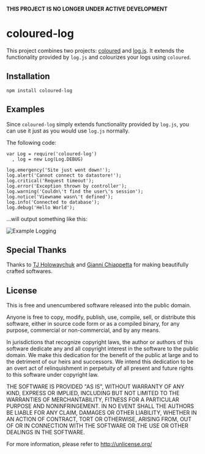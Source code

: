 **THIS PROJECT IS NO LONGER UNDER ACTIVE DEVELOPMENT**

# coloured-log

This project combines two projects:
[coloured](http://github.com/gf3/coloured)
and
[log.js](http://github.com/visionmedia/log.js).
It extends the functionality provided by `log.js` and colourizes your logs
using `coloured`.

## Installation

    npm install coloured-log

## Examples

Since `coloured-log` simply extends functionality provided by `log.js`, you
can use it just as you would use `log.js` normally.

The following code:

    var Log = require('coloured-log')
      , log = new Log(Log.DEBUG)
    
    log.emergency('Site just went down!');
    log.alert('Cannot connect to datastore!');
    log.critical('Request timeout');
    log.error('Exception thrown by controller');
    log.warning('Couldn\'t find the user\'s session');
    log.notice('Viewname wasn\'t defined');
    log.info('Connected to database');
    log.debug('Hello World');

...will output something like this:

![Example Logging](http://v3n.us/403507afa606f9e59228e54bb74c0c7d.png)

## Special Thanks

Thanks to
[TJ Holowaychuk](http://github.com/visionmedia)
and
[Gianni Chiappetta](http://github.com/gf3)
for making beautifully crafted softwares.

## License

This is free and unencumbered software released into the public domain.

Anyone is free to copy, modify, publish, use, compile, sell, or
distribute this software, either in source code form or as a compiled
binary, for any purpose, commercial or non-commercial, and by any
means.

In jurisdictions that recognize copyright laws, the author or authors
of this software dedicate any and all copyright interest in the
software to the public domain. We make this dedication for the benefit
of the public at large and to the detriment of our heirs and
successors. We intend this dedication to be an overt act of
relinquishment in perpetuity of all present and future rights to this
software under copyright law.

THE SOFTWARE IS PROVIDED "AS IS", WITHOUT WARRANTY OF ANY KIND,
EXPRESS OR IMPLIED, INCLUDING BUT NOT LIMITED TO THE WARRANTIES OF
MERCHANTABILITY, FITNESS FOR A PARTICULAR PURPOSE AND NONINFRINGEMENT.
IN NO EVENT SHALL THE AUTHORS BE LIABLE FOR ANY CLAIM, DAMAGES OR
OTHER LIABILITY, WHETHER IN AN ACTION OF CONTRACT, TORT OR OTHERWISE,
ARISING FROM, OUT OF OR IN CONNECTION WITH THE SOFTWARE OR THE USE OR
OTHER DEALINGS IN THE SOFTWARE.

For more information, please refer to <http://unlicense.org/>
